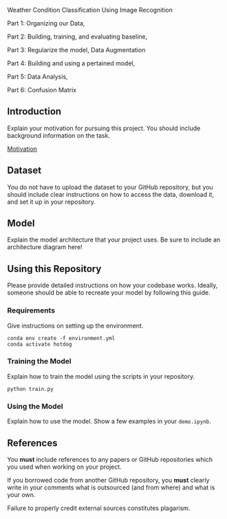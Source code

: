 Weather Condition Classification Using Image Recognition


Part 1: Organizing our Data, 

Part 2: Building, training, and evaluating baseline, 

Part 3: Regularize the model, Data Augmentation 

Part 4: Building and using a pertained model, 

Part 5: Data Analysis, 

Part 6: Confusion Matrix 

## Introduction

Explain your motivation for pursuing this project. You should include background information on the task.

[Motivation](https://www.youtube.com/watch?v=ACmydtFDTGs&ab_channel=HBO)

## Dataset

You do not have to upload the dataset to your GitHub repository, but you should include clear instructions on how to access the data, download it, and set it up in your repository.

## Model

Explain the model architecture that your project uses. Be sure to include an architecture diagram here!

## Using this Repository

Please provide detailed instructions on how your codebase works. Ideally, someone should be able to recreate your model by following this guide.

### Requirements

Give instructions on setting up the environment.

```
conda env create -f environment.yml
conda activate hotdog
```

### Training the Model

Explain how to train the model using the scripts in your repository.

```
python train.py
```

### Using the Model

Explain how to use the model. Show a few examples in your `demo.ipynb`.

## References

You __must__ include references to any papers or GitHub repositories which you used when working on your project.

If you borrowed code from another GitHub repository, you __must__ clearly write in your comments what is outsourced (and from where) and what is your own.

Failure to properly credit external sources constitutes plagarism.
